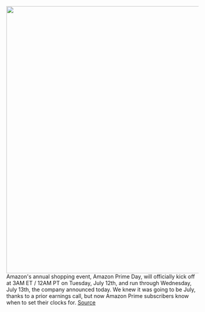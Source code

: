 <img src='https://cdn.vox-cdn.com/thumbor/Ew_dROYpxYNtKVfnwZ5VbFHQ64U=/0x0:2040x1360/1200x800/filters:focal(857x517:1183x843)/cdn.vox-cdn.com/uploads/chorus_image/image/70981879/acastro_190920_1777_amazon_0002.0.0.jpg' width='700px' /><br/>
Amazon's annual shopping event, Amazon Prime Day, will officially kick off at 3AM ET / 12AM PT on Tuesday, July 12th, and run through Wednesday, July 13th, the company announced today. We knew it was going to be July, thanks to a prior earnings call, but now Amazon Prime subscribers know when to set their clocks for.
<a href='https://www.theverge.com/2022/6/16/23152230/amazon-prime-day-dates-july-2022-sale'> Source <a/>